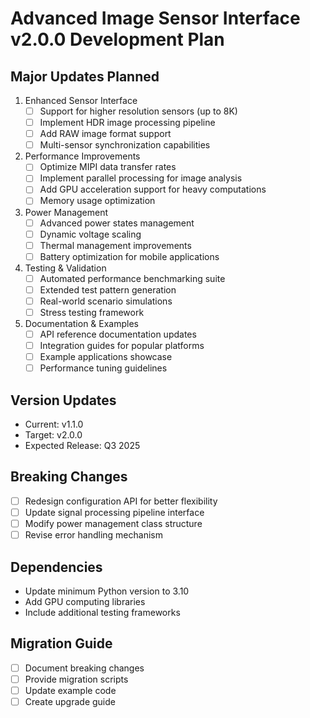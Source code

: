 # Advanced Image Sensor Interface v2.0.0 Development Plan

## Major Updates Planned
1. Enhanced Sensor Interface
   - [ ] Support for higher resolution sensors (up to 8K)
   - [ ] Implement HDR image processing pipeline
   - [ ] Add RAW image format support
   - [ ] Multi-sensor synchronization capabilities

2. Performance Improvements
   - [ ] Optimize MIPI data transfer rates
   - [ ] Implement parallel processing for image analysis
   - [ ] Add GPU acceleration support for heavy computations
   - [ ] Memory usage optimization

3. Power Management
   - [ ] Advanced power states management
   - [ ] Dynamic voltage scaling
   - [ ] Thermal management improvements
   - [ ] Battery optimization for mobile applications

4. Testing & Validation
   - [ ] Automated performance benchmarking suite
   - [ ] Extended test pattern generation
   - [ ] Real-world scenario simulations
   - [ ] Stress testing framework

5. Documentation & Examples
   - [ ] API reference documentation updates
   - [ ] Integration guides for popular platforms
   - [ ] Example applications showcase
   - [ ] Performance tuning guidelines

## Version Updates
- Current: v1.1.0
- Target: v2.0.0
- Expected Release: Q3 2025

## Breaking Changes
- [ ] Redesign configuration API for better flexibility
- [ ] Update signal processing pipeline interface
- [ ] Modify power management class structure
- [ ] Revise error handling mechanism

## Dependencies
- Update minimum Python version to 3.10
- Add GPU computing libraries
- Include additional testing frameworks

## Migration Guide
- [ ] Document breaking changes
- [ ] Provide migration scripts
- [ ] Update example code
- [ ] Create upgrade guide